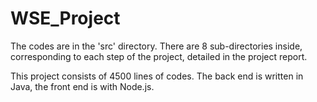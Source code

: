 # WSE_Project

The codes are in the 'src' directory. There are 8 sub-directories inside, corresponding to each step of the project, detailed in the project report.

This project consists of 4500 lines of codes. The back end is written in Java, the front end is with Node.js.
